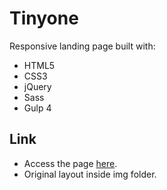 # Tinyone

Responsive landing page built with:

* HTML5
* CSS3
* jQuery
* Sass
* Gulp 4

## Link

* Access the page [here](https://rodsup.github.io/tinyone/dist/index.html).
* Original layout inside img folder.
